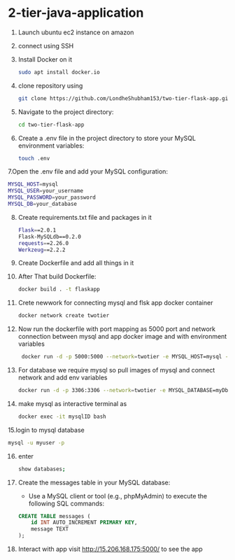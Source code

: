 # 2-tier-java-application

1. Launch ubuntu ec2 instance on amazon
2. connect using SSH

3. Install Docker on it
   ```bash
   sudo apt install docker.io
   ```
4. clone repository using
   ```bash
   git clone https://github.com/LondheShubham153/two-tier-flask-app.git
   ```
5. Navigate to the project directory:
   ```bash
   cd two-tier-flask-app
   ```

6. Create a .env file in the project directory to store your MySQL environment variables:
   ```bash
   touch .env
   ```
7.Open the .env file and add your MySQL configuration:
   ```bash
   MYSQL_HOST=mysql
   MYSQL_USER=your_username
   MYSQL_PASSWORD=your_password
   MYSQL_DB=your_database
   ```
8. Create requirements.txt file and packages in it
   ```bash
   Flask==2.0.1
   Flask-MySQLdb==0.2.0
   requests==2.26.0
   Werkzeug==2.2.2
   ```
9. Create Dockerfile and add all things in it
10. After That build Dockerfile:
    ```bash
    docker build . -t flaskapp
    ```
11. Crete newwork for connecting mysql and flsk app docker container
    ```bash
    docker network create twotier
    ```

12. Now run the dockerfile with port mapping as 5000 port and network connection between mysql and app docker image and with environment variables
    ```bash
     docker run -d -p 5000:5000 --network=twotier -e MYSQL_HOST=mysql -e MYSQL_USER=admin -e MYSQLPASSWORD=admin -e MYSQL_DB=myDb --name=flaskapp flaskapp:latest
    ```
13. For database we require mysql so pull images of mysql and connect network and add env variables
    ```bash
    docker run -d -p 3306:3306 --network=twotier -e MYSQL_DATABASE=myDb -e MYSQL_USER=admin -e MYSQLPASSWORD=admin -e MYSQL_ROOT_PASSWORD=admin --name=mysql mysql:5.7
    ```
14. make mysql as interactive terminal as
    ```bash
    docker exec -it mysqlID bash
    ```
15.login to mysql database
 ```bash
 mysql -u myuser -p
 ```
16. enter
    ```bash
    show databases;
    ```
17. Create the messages table in your MySQL database:
     - Use a MySQL client or tool (e.g., phpMyAdmin) to execute the following SQL commands:
   
     ```sql
     CREATE TABLE messages (
         id INT AUTO_INCREMENT PRIMARY KEY,
         message TEXT
     );
     ```

18. Interact with app
    visit http://15.206.168.175:5000/ to see the app
    
